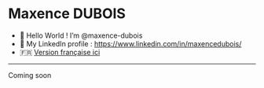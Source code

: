 <!--
maxence-dubois/maxence-dubois is a ✨ special ✨ repository because its `README.md` (this file) appears on your GitHub profile.
You can click the Preview link to take a look at your changes.

Here are some ideas to get you started:

- 🔭 I’m currently working on ...
- 🌱 I’m currently learning ...
- 👯 I’m looking to collaborate on ...
- 🤔 I’m looking for help with ...
- 💬 Ask me about ...
- 📫 How to reach me: ...
- 😄 Pronouns: ...
- ⚡ Fun fact: ...
-->

# Maxence DUBOIS

- 👋 Hello World ! I’m @maxence-dubois
- 🔗 My LinkedIn profile : https://www.linkedin.com/in/maxencedubois/
- 🇫🇷 [Version française ici](README.md)

---

Coming soon
